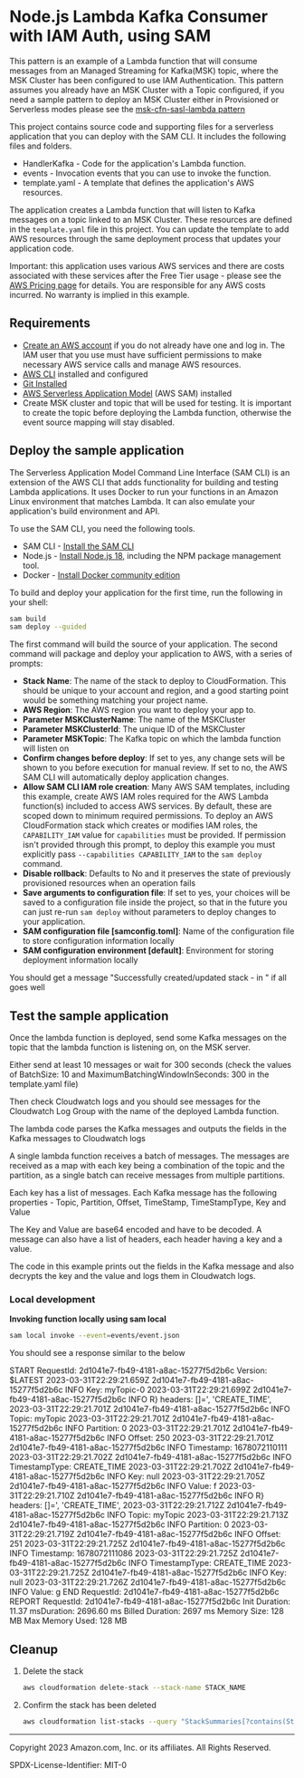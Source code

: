 # Node.js Lambda Kafka Consumer with IAM Auth, using SAM

This pattern is an example of a Lambda function that will consume messages from an Managed Streaming for Kafka(MSK) topic, where the MSK Cluster has been configured to use IAM Authentication. This pattern assumes you already have an MSK Cluster with a Topic configured, if you need a sample pattern to deploy an MSK Cluster either in Provisioned or Serverless modes please see the [msk-cfn-sasl-lambda pattern](https://serverlessland.com/patterns/msk-cfn-sasl-lambda)

This project contains source code and supporting files for a serverless application that you can deploy with the SAM CLI. It includes the following files and folders.

- HandlerKafka - Code for the application's Lambda function.
- events - Invocation events that you can use to invoke the function.
- template.yaml - A template that defines the application's AWS resources.

The application creates a Lambda function that will listen to Kafka messages on a topic linked to an MSK Cluster. These resources are defined in the `template.yaml` file in this project. You can update the template to add AWS resources through the same deployment process that updates your application code.

Important: this application uses various AWS services and there are costs associated with these services after the Free Tier usage - please see the [AWS Pricing page](https://aws.amazon.com/pricing/) for details. You are responsible for any AWS costs incurred. No warranty is implied in this example.

## Requirements

* [Create an AWS account](https://portal.aws.amazon.com/gp/aws/developer/registration/index.html) if you do not already have one and log in. The IAM user that you use must have sufficient permissions to make necessary AWS service calls and manage AWS resources.
* [AWS CLI](https://docs.aws.amazon.com/cli/latest/userguide/install-cliv2.html) installed and configured
* [Git Installed](https://git-scm.com/book/en/v2/Getting-Started-Installing-Git)
* [AWS Serverless Application Model](https://docs.aws.amazon.com/serverless-application-model/latest/developerguide/serverless-sam-cli-install.html) (AWS SAM) installed
* Create MSK cluster and topic that will be used for testing. It is important to create the topic before deploying the Lambda function, otherwise the event source mapping will stay disabled. 

## Deploy the sample application

The Serverless Application Model Command Line Interface (SAM CLI) is an extension of the AWS CLI that adds functionality for building and testing Lambda applications. It uses Docker to run your functions in an Amazon Linux environment that matches Lambda. It can also emulate your application's build environment and API.

To use the SAM CLI, you need the following tools.

* SAM CLI - [Install the SAM CLI](https://docs.aws.amazon.com/serverless-application-model/latest/developerguide/serverless-sam-cli-install.html)
* Node.js - [Install Node.js 18](https://nodejs.org/en/), including the NPM package management tool.
* Docker - [Install Docker community edition](https://hub.docker.com/search/?type=edition&offering=community)

To build and deploy your application for the first time, run the following in your shell:

```bash
sam build
sam deploy --guided
```

The first command will build the source of your application. The second command will package and deploy your application to AWS, with a series of prompts:

* **Stack Name**: The name of the stack to deploy to CloudFormation. This should be unique to your account and region, and a good starting point would be something matching your project name.
* **AWS Region**: The AWS region you want to deploy your app to.
* **Parameter MSKClusterName**: The name of the MSKCluster
* **Parameter MSKClusterId**: The unique ID of the MSKCluster
* **Parameter MSKTopic**: The Kafka topic on which the lambda function will listen on
* **Confirm changes before deploy**: If set to yes, any change sets will be shown to you before execution for manual review. If set to no, the AWS SAM CLI will automatically deploy application changes.
* **Allow SAM CLI IAM role creation**: Many AWS SAM templates, including this example, create AWS IAM roles required for the AWS Lambda function(s) included to access AWS services. By default, these are scoped down to minimum required permissions. To deploy an AWS CloudFormation stack which creates or modifies IAM roles, the `CAPABILITY_IAM` value for `capabilities` must be provided. If permission isn't provided through this prompt, to deploy this example you must explicitly pass `--capabilities CAPABILITY_IAM` to the `sam deploy` command.
* **Disable rollback**: Defaults to No and it preserves the state of previously provisioned resources when an operation fails
* **Save arguments to configuration file**: If set to yes, your choices will be saved to a configuration file inside the project, so that in the future you can just re-run `sam deploy` without parameters to deploy changes to your application.
* **SAM configuration file [samconfig.toml]**: Name of the configuration file to store configuration information locally
* **SAM configuration environment [default]**: Environment for storing deployment information locally

You should get a message "Successfully created/updated stack - <StackName> in <Region>" if all goes well

## Test the sample application

Once the lambda function is deployed, send some Kafka messages on the topic that the lambda function is listening on, on the MSK server.

Either send at least 10 messages or wait for 300 seconds (check the values of BatchSize: 10 and MaximumBatchingWindowInSeconds: 300 in the template.yaml file)

Then check Cloudwatch logs and you should see messages for the Cloudwatch Log Group with the name of the deployed Lambda function.

The lambda code parses the Kafka messages and outputs the fields in the Kafka messages to Cloudwatch logs

A single lambda function receives a batch of messages. The messages are received as a map with each key being a combination of the topic and the partition, as a single batch can receive messages from multiple partitions.

Each key has a list of messages. Each Kafka message has the following properties - Topic, Partition, Offset, TimeStamp, TimeStampType, Key and Value

The Key and Value are base64 encoded and have to be decoded. A message can also have a list of headers, each header having a key and a value.

The code in this example prints out the fields in the Kafka message and also decrypts the key and the value and logs them in Cloudwatch logs.

### Local development

**Invoking function locally using sam local**

```bash
sam local invoke --event=events/event.json
```

You should see a response similar to the below

START RequestId: 2d1041e7-fb49-4181-a8ac-15277f5d2b6c Version: $LATEST
2023-03-31T22:29:21.659Z	2d1041e7-fb49-4181-a8ac-15277f5d2b6c	INFO	Key:  myTopic-0
2023-03-31T22:29:21.699Z	2d1041e7-fb49-4181-a8ac-15277f5d2b6c	INFO	R} headers: []=', 'CREATE_TIME',
2023-03-31T22:29:21.701Z	2d1041e7-fb49-4181-a8ac-15277f5d2b6c	INFO	Topic:  myTopic
2023-03-31T22:29:21.701Z	2d1041e7-fb49-4181-a8ac-15277f5d2b6c	INFO	Partition:  0
2023-03-31T22:29:21.701Z	2d1041e7-fb49-4181-a8ac-15277f5d2b6c	INFO	Offset:  250
2023-03-31T22:29:21.701Z	2d1041e7-fb49-4181-a8ac-15277f5d2b6c	INFO	Timestamp:  1678072110111
2023-03-31T22:29:21.702Z	2d1041e7-fb49-4181-a8ac-15277f5d2b6c	INFO	TimestampType:  CREATE_TIME
2023-03-31T22:29:21.702Z	2d1041e7-fb49-4181-a8ac-15277f5d2b6c	INFO	Key: null
2023-03-31T22:29:21.705Z	2d1041e7-fb49-4181-a8ac-15277f5d2b6c	INFO	Value: f
2023-03-31T22:29:21.710Z	2d1041e7-fb49-4181-a8ac-15277f5d2b6c	INFO	R} headers: []=', 'CREATE_TIME',
2023-03-31T22:29:21.712Z	2d1041e7-fb49-4181-a8ac-15277f5d2b6c	INFO	Topic:  myTopic
2023-03-31T22:29:21.713Z	2d1041e7-fb49-4181-a8ac-15277f5d2b6c	INFO	Partition:  0
2023-03-31T22:29:21.719Z	2d1041e7-fb49-4181-a8ac-15277f5d2b6c	INFO	Offset:  251
2023-03-31T22:29:21.725Z	2d1041e7-fb49-4181-a8ac-15277f5d2b6c	INFO	Timestamp:  1678072111086
2023-03-31T22:29:21.725Z	2d1041e7-fb49-4181-a8ac-15277f5d2b6c	INFO	TimestampType:  CREATE_TIME
2023-03-31T22:29:21.725Z	2d1041e7-fb49-4181-a8ac-15277f5d2b6c	INFO	Key: null
2023-03-31T22:29:21.726Z	2d1041e7-fb49-4181-a8ac-15277f5d2b6c	INFO	Value: g
END RequestId: 2d1041e7-fb49-4181-a8ac-15277f5d2b6c
REPORT RequestId: 2d1041e7-fb49-4181-a8ac-15277f5d2b6c	Init Duration: 11.37 msDuration: 2696.60 ms	Billed Duration: 2697 ms	Memory Size: 128 MB	Max Memory Used: 128 MB

## Cleanup
 
1. Delete the stack
    ```bash
    aws cloudformation delete-stack --stack-name STACK_NAME
    ```
1. Confirm the stack has been deleted
    ```bash
    aws cloudformation list-stacks --query "StackSummaries[?contains(StackName,'STACK_NAME')].StackStatus"
    ```

----
Copyright 2023 Amazon.com, Inc. or its affiliates. All Rights Reserved.

SPDX-License-Identifier: MIT-0
